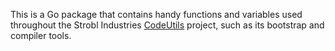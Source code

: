 This is a Go package that contains handy functions and variables used throughout the Strobl Industries [CodeUtils](https://github.com/StroblIndustries/CodeUtils) project, such as its bootstrap and compiler tools.